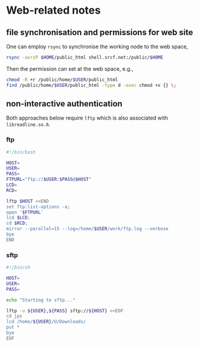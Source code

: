 # Web-related notes

## file synchronisation and permissions for web site

One can employ `rsync` to synchronise the working node to the web space,
```bash
rsync -avrzP $HOME/public_html shell.srcf.net:/public/$HOME
```

Then the permission can set at the web space, e.g.,
```bash
chmod -R +r /public/home/$USER/public_html
find /public/home/$USER/public_html -type d -exec chmod +x {} \;
```

## non-interactive authentication

Both approaches below require `lftp` which is also associated with `libreadline.so.6`.

### ftp

```bash
#!/bin/bash

HOST=
USER=
PASS=
FTPURL="ftp://$USER:$PASS@$HOST"
LCD=
RCD=

lftp $HOST <<END
set ftp:list-options -a;
open '$FTPURL'
lcd $LCD;
cd $RCD;
mirror --parallel=15 --log=/home/$USER/work/ftp.log --verbose
bye
END
```

### sftp

```bash
#!/bin/sh

HOST=
USER=
PASS=

echo "Starting to sftp..."

lftp -u ${USER},${PASS} sftp://${HOST} <<EOF
cd jps
lcd /home/${USER}/U/Downloads/
put *
bye
EOF
```
